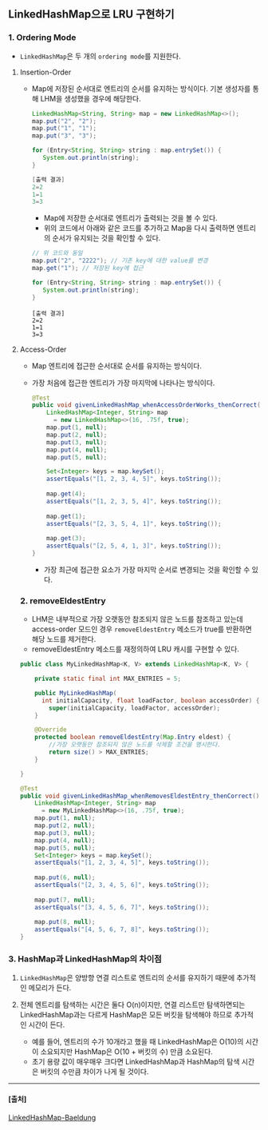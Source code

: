 ## LinkedHashMap으로 LRU 구현하기

### 1. Ordering Mode

- `LinkedHashMap`은 두 개의 `ordering mode`를 지원한다.

1. Insertion-Order

   - Map에 저장된 순서대로 엔트리의 순서를 유지하는 방식이다. 기본 생성자를 통해 LHM을 생성했을 경우에 해당한다.

     ```java
     LinkedHashMap<String, String> map = new LinkedHashMap<>();
     map.put("2", "2");
     map.put("1", "1");
     map.put("3", "3");
     
     for (Entry<String, String> string : map.entrySet()) {
     	System.out.println(string);
     }
     ```

     ```java
     [출력 결과]
     2=2
     1=1
     3=3
     ```

     - Map에 저장한 순서대로 엔트리가 출력되는 것을 볼 수 있다.
     - 위의 코드에서 아래와 같은 코드를 추가하고 Map을 다시 출력하면 엔트리의 순서가 유지되는 것을 확인할 수 있다.

     ```java
     // 위 코드와 동일
     map.put("2", "2222"); // 기존 key에 대한 value를 변경
     map.get("1"); // 저장된 key에 접근
     
     for (Entry<String, String> string : map.entrySet()) {
     	System.out.println(string);
     } 
     ```

     ```
     [출력 결과]
     2=2
     1=1
     3=3
     ```

2. Access-Order

   - Map 엔트리에 접근한 순서대로 순서를 유지하는 방식이다.

   - 가장 처음에 접근한 엔트리가 가장 마지막에 나타나는 방식이다.

     ```java
     @Test
     public void givenLinkedHashMap_whenAccessOrderWorks_thenCorrect() {
         LinkedHashMap<Integer, String> map 
           = new LinkedHashMap<>(16, .75f, true);
         map.put(1, null);
         map.put(2, null);
         map.put(3, null);
         map.put(4, null);
         map.put(5, null);
     
         Set<Integer> keys = map.keySet();
         assertEquals("[1, 2, 3, 4, 5]", keys.toString());
      
         map.get(4);
         assertEquals("[1, 2, 3, 5, 4]", keys.toString());
      
         map.get(1);
         assertEquals("[2, 3, 5, 4, 1]", keys.toString());
      
         map.get(3);
         assertEquals("[2, 5, 4, 1, 3]", keys.toString());
     }
     ```

     - 가장 최근에 접근한 요소가 가장 마지막 순서로 변경되는 것을 확인할 수 있다.

   

   ### 2. removeEldestEntry

   - LHM은 내부적으로 가장 오랫동안 참조되지 않은 노드를 참조하고 있는데 access-order 모드인 경우 `removeEldestEntry` 메소드가 true를 반환하면 해당 노드를 제거한다.
   - removeEldestEntry 메소드를 재정의하여 LRU 캐시를 구현할 수 있다.

   ```java
   public class MyLinkedHashMap<K, V> extends LinkedHashMap<K, V> {
   
       private static final int MAX_ENTRIES = 5;
   
       public MyLinkedHashMap(
         int initialCapacity, float loadFactor, boolean accessOrder) {
           super(initialCapacity, loadFactor, accessOrder);
       }
   
       @Override
       protected boolean removeEldestEntry(Map.Entry eldest) {
           //가장 오랫동안 참조되지 않은 노드를 삭제할 조건을 명시한다.
           return size() > MAX_ENTRIES; 
       }
   
   }
   ```

   

   ```JAVA
   @Test
   public void givenLinkedHashMap_whenRemovesEldestEntry_thenCorrect() {
       LinkedHashMap<Integer, String> map
         = new MyLinkedHashMap<>(16, .75f, true);
       map.put(1, null);
       map.put(2, null);
       map.put(3, null);
       map.put(4, null);
       map.put(5, null);
       Set<Integer> keys = map.keySet();
       assertEquals("[1, 2, 3, 4, 5]", keys.toString());
    
       map.put(6, null);
       assertEquals("[2, 3, 4, 5, 6]", keys.toString());
    
       map.put(7, null);
       assertEquals("[3, 4, 5, 6, 7]", keys.toString());
    
       map.put(8, null);
       assertEquals("[4, 5, 6, 7, 8]", keys.toString());
   }
   ```



### 3. HashMap과 LinkedHashMap의 차이점

1. `LinkedHashMap`은 양방향 연결 리스트로 엔트리의 순서를 유지하기 때문에 추가적인 메모리가 든다.

2. 전체 엔트리를 탐색하는 시간은 둘다 O(n)이지만, 연결 리스트만 탐색하면되는 LinkedHashMap과는 다르게 HashMap은 모든 버킷을 탐색해야 하므로 추가적인 시간이 든다.
   - 예를 들어, 엔트리의 수가 10개라고 했을 때 LinkedHashMap은 O(10)의 시간이 소요되지만 HashMap은 O(10 + 버킷의 수) 만큼 소요된다.
   - 초기 용량 값이 매우매우 크다면 LinkedHashMap과 HashMap의 탐색 시간은 버킷의 수만큼 차이가 나게 될 것이다.

---

#### [출처]

[LinkedHashMap-Baeldung](https://www.baeldung.com/java-linked-hashmap)

